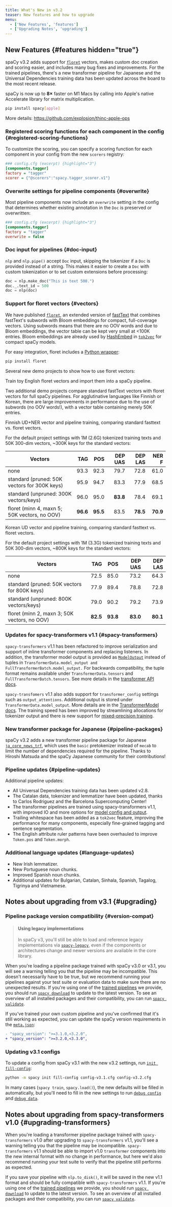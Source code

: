 ```yaml
---
title: What's New in v3.2
teaser: New features and how to upgrade
menu:
  - ['New Features', 'features']
  - ['Upgrading Notes', 'upgrading']
---
```


## New Features {#features hidden="true"}

spaCy v3.2 adds support for [`floret`](https://github.com/explosion/floret)
vectors, makes custom doc creation and scoring easier, and includes many bug
fixes and improvements. For the trained pipelines, there's a new transformer
pipeline for Japanese and the Universal Dependencies training data has been
updated across the board to the most recent release.

<Infobox title="Improve performance for spaCy on Apple M1 with AppleOps" variant="warning" emoji="📣">

spaCy is now up to **8&times;** faster on M1 Macs by calling into Apple's native
Accelerate library for matrix multiplication.

```bash
pip install spacy[apple]
```

More details: https://github.com/explosion/thinc-apple-ops

</Infobox>

### Registered scoring functions for each component in the config {#registered-scoring-functions}

To customize the scoring, you can specify a scoring function for each component
in your config from the new `scorers` registry:

```ini
### config.cfg (excerpt) {highlight="3"}
[components.tagger]
factory = "tagger"
scorer = {"@scorers":"spacy.tagger_scorer.v1"}
```

### Overwrite settings for pipeline components {#overwrite}

Most pipeline components now include an `overwrite` setting in the config that
determines whether existing annotation in the `Doc` is preserved or overwritten:

```ini
### config.cfg (excerpt) {highlight="3"}
[components.tagger]
factory = "tagger"
overwrite = false
```

### Doc input for pipelines {#doc-input}

`nlp` and `nlp.pipe()` accept `Doc` input, skipping the tokenizer if a `Doc` is
provided instead of a string. This makes it easier to create a `Doc` with custom
tokenization or to set custom extensions before processing:

```python
doc = nlp.make_doc("This is text 500.")
doc._.text_id = 500
doc = nlp(doc)
```

### Support for floret vectors {#vectors}

We have published [`floret`](https://github.com/explosion/floret), an extended
version of [fastText](https://fasttext.cc) that combines fastText's subwords
with Bloom embeddings for compact, full-coverage vectors. Using subwords means
that there are no OOV words and due to Bloom embeddings, the vector table can
be kept very small at <100K entries. Bloom embeddings are already used by
[HashEmbed](https://thinc.ai/docs/api-layers#hashembed) in
[`tok2vec`](https://spacy.io/api/architectures#tok2vec-arch) for compact spaCy
models.

For easy integration, floret includes a [Python
wrapper](https://github.com/explosion/floret/blob/main/python/README.md):

```bash
pip install floret
```

Several new demo projects to show how to use floret vectors:

<Project id="pipelines/floret_vectors_demo">

Train toy English floret vectors and import them into a spaCy pipeline.

</Project>

Two additional demo projects compare standard fastText vectors with floret
vectors for full spaCy pipelines. For agglutinative languages like Finnish or
Korean, there are large improvements in performance due to the use of subwords
(no OOV words!), with a vector table containing merely 50K entries.

<Project id="pipelines/floret_fi_core_demo">

Finnish UD+NER vector and pipeline training, comparing standard fasttext vs.
floret vectors.

For the default project settings with 1M (2.6G) tokenized training texts and 50K
300-dim vectors, ~300K keys for the standard vectors:

| Vectors                                      |      TAG |      POS |  DEP UAS |  DEP LAS |    NER F |
| -------------------------------------------- | -------: | -------: | -------: | -------: | -------: |
| none                                         |     93.3 |     92.3 |     79.7 |     72.8 |     61.0 |
| standard (pruned: 50K vectors for 300K keys) |     95.9 |     94.7 |     83.3 |     77.9 |     68.5 |
| standard (unpruned: 300K vectors/keys)       |     96.0 |     95.0 | **83.8** |     78.4 |     69.1 |
| floret (minn 4, maxn 5; 50K vectors, no OOV) | **96.6** | **95.5** |     83.5 | **78.5** | **70.9** |

</Project>

<Project id="pipelines/floret_ko_ud_demo">

Korean UD vector and pipeline training, comparing standard fasttext vs. floret
vectors.

For the default project settings with 1M (3.3G) tokenized training texts and 50K
300-dim vectors, ~800K keys for the standard vectors:

| Vectors                                      |      TAG |      POS |  DEP UAS |  DEP LAS |
| -------------------------------------------- | -------: | -------: | -------: | -------: |
| none                                         |     72.5 |     85.0 |     73.2 |     64.3 |
| standard (pruned: 50K vectors for 800K keys) |     77.9 |     89.4 |     78.8 |     72.8 |
| standard (unpruned: 800K vectors/keys)       |     79.0 |     90.2 |     79.2 |     73.9 |
| floret (minn 2, maxn 3; 50K vectors, no OOV) | **82.5** | **93.8** | **83.0** | **80.1** |

</Project>

### Updates for spacy-transformers v1.1 {#spacy-transformers}

`spacy-transformers` v1.1 has been refactored to improve serialization and
support of inline transformer components and replacing listeners. In addition,
the transformer model output is provided as
[`ModelOutput`](https://huggingface.co/transformers/main_classes/output.html?highlight=modeloutput#transformers.file_utils.ModelOutput)
instead of tuples in
`TransformerData.model_output and FullTransformerBatch.model_output.` For
backwards compatibility, the tuple format remains available under
`TransformerData.tensors` and `FullTransformerBatch.tensors`. See more details
in the
[transformer API docs](https://spacy.io/api/architectures#TransformerModel).

`spacy-transfomers` v1.1 also adds support for `transformer_config` settings
such as `output_attentions`. Additional output is stored under
`TransformerData.model_output`. More details are in the
[TransformerModel docs](https://spacy.io/api/architectures#TransformerModel).
The training speed has been improved by streamlining allocations for tokenizer
output and there is new support for
[mixed-precision training](https://spacy.io/api/architectures#TransformerModel).

### New transformer package for Japanese {#pipeline-packages}

spaCy v3.2 adds a new transformer pipeline package for Japanese
[`ja_core_news_trf`](https://spacy.io/models/ja#ja_core_news_trf), which uses
the `basic` pretokenizer instead of `mecab` to limit the number of dependencies
required for the pipeline. Thanks to Hiroshi Matsuda and the spaCy Japanese
community for their contributions!

### Pipeline updates {#pipeline-updates}

Additional pipeline updates:

- All Universal Dependencies training data has been updated v2.8.
- The Catalan data, tokenizer and lemmatizer have been updated, thanks to Carlos
  Rodriguez and the Barcelona Supercomputing Center!
- The transformer pipelines are trained using spacy-transformers v1.1, with
  improved IO and more options for
  [model config and output](https://spacy.io/api/architectures#TransformerModel).
- Trailing whitespace has been added as a `tok2vec` feature, improving the
  performance for many components, especially fine-grained tagging and sentence
  segmentation.
- The English attribute ruler patterns have been overhauled to improve
  `Token.pos` and `Token.morph`.

### Additional language updates {#language-updates}

- New Irish lemmatizer.
- New Portuguese noun chunks.
- Improved Spanish noun chunks.
- Additional updates for Bulgarian, Catalan, Sinhala, Spanish, Tagalog, Tigrinya
  and Vietnamese.

## Notes about upgrading from v3.1 {#upgrading}

### Pipeline package version compatibility {#version-compat}

> #### Using legacy implementations
>
> In spaCy v3, you'll still be able to load and reference legacy implementations
> via [`spacy-legacy`](https://github.com/explosion/spacy-legacy), even if the
> components or architectures change and newer versions are available in the
> core library.

When you're loading a pipeline package trained with spaCy v3.0 or v3.1, you will
see a warning telling you that the pipeline may be incompatible. This doesn't
necessarily have to be true, but we recommend running your pipelines against
your test suite or evaluation data to make sure there are no unexpected results.
If you're using one of the [trained pipelines](/models) we provide, you should
run [`spacy download`](/api/cli#download) to update to the latest version. To
see an overview of all installed packages and their compatibility, you can run
[`spacy validate`](/api/cli#validate).

If you've trained your own custom pipeline and you've confirmed that it's still
working as expected, you can update the spaCy version requirements in the
[`meta.json`](/api/data-formats#meta):

```diff
- "spacy_version": ">=3.1.0,<3.2.0",
+ "spacy_version": ">=3.2.0,<3.3.0",
```

### Updating v3.1 configs

To update a config from spaCy v3.1 with the new v3.2 settings, run
[`init fill-config`](/api/cli#init-fill-config):

```bash
python -m spacy init fill-config config-v3.1.cfg config-v3.2.cfg
```

In many cases (`spacy train`, `spacy.load()`), the new defaults will be filled
in automatically, but you'll need to fill in the new settings to run
[`debug config`](/api/cli#debug) and [`debug data`](/api/cli#debug-data).

## Notes about upgrading from spacy-transformers v1.0 {#upgrading-transformers}

When you're loading a transformer pipeline package trained with
`spacy-transformers` v1.0 after upgrading to `spacy-transformers` v1.1, you'll
see a warning telling you that the pipeline may be incompatible.
`spacy-transformers` v1.1 should be able to import v1.0 `transformer` components
into the new internal format with no change in performance, but here we'd also
recommend running your test suite to verify that the pipeline still performs as
expected.

If you save your pipeline with `nlp.to_disk()`, it will be saved in the new v1.1
format and should be fully compatible with `spacy-transformers` v1.1. If you're
using one of the [trained pipelines](/models) we provide, you should run
[`spacy download`](/api/cli#download) to update to the latest version. To see an
overview of all installed packages and their compatibility, you can run
[`spacy validate`](/api/cli#validate).
